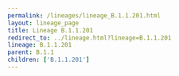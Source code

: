 ```yaml
---
permalink: /lineages/lineage_B.1.1.201.html
layout: lineage_page
title: Lineage B.1.1.201
redirect_to: ../lineage.html?lineage=B.1.1.201
lineage: B.1.1.201
parent: B.1.1
children: ['B.1.1.201']
---
```

